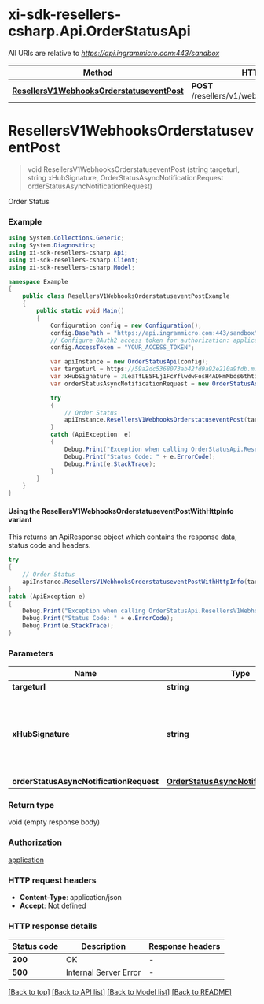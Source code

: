 # xi-sdk-resellers-csharp.Api.OrderStatusApi

All URIs are relative to *https://api.ingrammicro.com:443/sandbox*

| Method | HTTP request | Description |
|--------|--------------|-------------|
| [**ResellersV1WebhooksOrderstatuseventPost**](OrderStatusApi.md#resellersv1webhooksorderstatuseventpost) | **POST** /resellers/v1/webhooks/orderstatusevent | Order Status |

<a id="resellersv1webhooksorderstatuseventpost"></a>
# **ResellersV1WebhooksOrderstatuseventPost**
> void ResellersV1WebhooksOrderstatuseventPost (string targeturl, string xHubSignature, OrderStatusAsyncNotificationRequest orderStatusAsyncNotificationRequest)

Order Status

### Example
```csharp
using System.Collections.Generic;
using System.Diagnostics;
using xi-sdk-resellers-csharp.Api;
using xi-sdk-resellers-csharp.Client;
using xi-sdk-resellers-csharp.Model;

namespace Example
{
    public class ResellersV1WebhooksOrderstatuseventPostExample
    {
        public static void Main()
        {
            Configuration config = new Configuration();
            config.BasePath = "https://api.ingrammicro.com:443/sandbox";
            // Configure OAuth2 access token for authorization: application
            config.AccessToken = "YOUR_ACCESS_TOKEN";

            var apiInstance = new OrderStatusApi(config);
            var targeturl = https://59a2dc5368073ab42fd9a92e210a9fdb.m.pipedream.net/;  // string | The webhook url where the request needs to sent.
            var xHubSignature = 3LeaTfLE5FLj1FcYflwdwFosH4ADHmMbds6thtirGC3e9lEkF9/1pt4T2fQQGlxf40EznDBER0b60M75K6ZW0A==;  // string | Ingram Micro creates a signature token by use of a secret key + Event ID. The algorithm to generate the secret ley is given at link https://developer.ingrammicro.com/reseller/article/how-use-webhook-secret-key. Use the event Id in the below sample along with your secret key to generate the key. Alternatively, to send try this out, use a random text to see how it works.
            var orderStatusAsyncNotificationRequest = new OrderStatusAsyncNotificationRequest(); // OrderStatusAsyncNotificationRequest | 

            try
            {
                // Order Status
                apiInstance.ResellersV1WebhooksOrderstatuseventPost(targeturl, xHubSignature, orderStatusAsyncNotificationRequest);
            }
            catch (ApiException  e)
            {
                Debug.Print("Exception when calling OrderStatusApi.ResellersV1WebhooksOrderstatuseventPost: " + e.Message);
                Debug.Print("Status Code: " + e.ErrorCode);
                Debug.Print(e.StackTrace);
            }
        }
    }
}
```

#### Using the ResellersV1WebhooksOrderstatuseventPostWithHttpInfo variant
This returns an ApiResponse object which contains the response data, status code and headers.

```csharp
try
{
    // Order Status
    apiInstance.ResellersV1WebhooksOrderstatuseventPostWithHttpInfo(targeturl, xHubSignature, orderStatusAsyncNotificationRequest);
}
catch (ApiException e)
{
    Debug.Print("Exception when calling OrderStatusApi.ResellersV1WebhooksOrderstatuseventPostWithHttpInfo: " + e.Message);
    Debug.Print("Status Code: " + e.ErrorCode);
    Debug.Print(e.StackTrace);
}
```

### Parameters

| Name | Type | Description | Notes |
|------|------|-------------|-------|
| **targeturl** | **string** | The webhook url where the request needs to sent. |  |
| **xHubSignature** | **string** | Ingram Micro creates a signature token by use of a secret key + Event ID. The algorithm to generate the secret ley is given at link https://developer.ingrammicro.com/reseller/article/how-use-webhook-secret-key. Use the event Id in the below sample along with your secret key to generate the key. Alternatively, to send try this out, use a random text to see how it works. |  |
| **orderStatusAsyncNotificationRequest** | [**OrderStatusAsyncNotificationRequest**](OrderStatusAsyncNotificationRequest.md) |  |  |

### Return type

void (empty response body)

### Authorization

[application](../README.md#application)

### HTTP request headers

 - **Content-Type**: application/json
 - **Accept**: Not defined


### HTTP response details
| Status code | Description | Response headers |
|-------------|-------------|------------------|
| **200** | OK |  -  |
| **500** | Internal Server Error |  -  |

[[Back to top]](#) [[Back to API list]](../README.md#documentation-for-api-endpoints) [[Back to Model list]](../README.md#documentation-for-models) [[Back to README]](../README.md)


